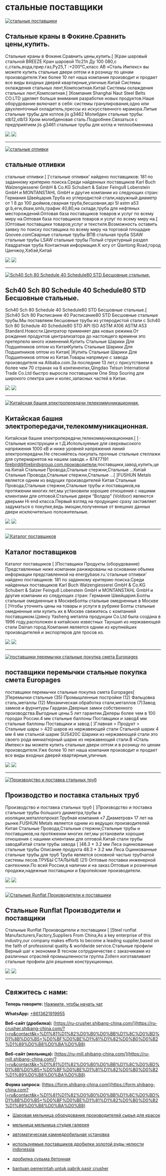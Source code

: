 # стальные поставщики

<a href="https://swt.shibang-china.com/?l=ru&img&k=%D1%81%D1%82%D0%B0%D0%BB%D1%8C%D0%BD%D1%8B%D0%B5+%D0%BF%D0%BE%D1%81%D1%82%D0%B0%D0%B2%D1%89%D0%B8%D0%BA%D0%B8" target="_blank">![стальные поставщики](http://static.shibang-china.com/all-800x300/1231.jpg)</a>

## Стальные краны в Фокине.Сравнить цены,купить.
Стальные краны в Фокине.Сравнить цены,купить.[ ]Кран шаровый стальной BREEZE Кран шаровой 11с21п Ду 100 080,с с,сталь,вода,прир.газ,Ру25,Т :+200&#176;С,класс АВ &#171;Сталь Импекс&#187; вы можете купить стальные двери оптом и в розницу по ценам производителя.Уже более 10 лет наша компания производит и продает все виды входных дверей квартирные,уличные.Китай Системы охлаждения стальных лент,Композитная.Китай Системы охлаждения стальных лент,Композитная.[ ]Компания Shanghai Naut Steel Belts CO.LTD уделяет больше внимания разработке новых продуктов.Наше оборудование включает в себя: системы гранулирования,одно или двухленточный охладитель,прессы из искусственного мрамора.Литые стальные трубы для котлов jis g3462 Молибден стальные трубы: stb12,stb13 Хром молибденовая сталь.Подробнее.Связаться с предприятием jis g3461 стальные трубы для котла и теплообменника


<a href="https://whatsapp.shibangsoft.com/WhatsApp.php" target="_blank" title="WhatsApp">![](http://static.shibang-china.com/icon/whatsapp.png)</a> <a href="https://swt.shibang-china.com/?l=ru&icon&k=%D1%81%D1%82%D0%B0%D0%BB%D1%8C%D0%BD%D1%8B%D0%B5+%D0%BF%D0%BE%D1%81%D1%82%D0%B0%D0%B2%D1%89%D0%B8%D0%BA%D0%B8" target="_blank">![](http://static.shibang-china.com/icon/chat-ru.png)</a>

---

<a href="https://swt.shibang-china.com/?l=ru&img&k=%D1%81%D1%82%D0%B0%D0%BB%D1%8C%D0%BD%D1%8B%D0%B5+%D0%BF%D0%BE%D1%81%D1%82%D0%B0%D0%B2%D1%89%D0%B8%D0%BA%D0%B8" target="_blank">![стальные отливки](http://static.shibang-china.com/all-800x300/436.jpg)</a>

## стальные отливки
стальные отливки [ ]'стальные отливки' найдено поставщиков: 181 по заданному критерию поиска.Среди найденных поставщиков Karl Buch Walzengiesserei GmbH &amp; Co.KG Schubert &amp; Salzer Feingu&#223; Lobenstein GmbH и MONTANSTAHL GmbH и другие компании из следующих стран: Германия Швейцария.Труба из углеродистой стали,наружный диаметр от 1 8 до 100 дюймов,сварная труба,бесшовная,api 5l astm a53 gr.b,erw,dsaw,smls,график 40,80,на складе,труба для нефтяных месторождений.Оптовая база поставщиков товаров и услуг по всему миру на.Оптовая база поставщиков товаров и услуг по всему миру на.[ ]Оптовые поставщики товаров,услуг и текстиля.Возможность оставить заявку по поиску поставщика по всему миру на торговой площадке Qoovee.comСварные стальные трубы ВПВ стальная труба SSAW стальные трубы LSAW стальные трубы Полый структурный раздел Квадратная труба Контактная информация.К югу от Qiantong Road,город Цанчжоу,Хэбэй,Китай


<a href="https://whatsapp.shibangsoft.com/WhatsApp.php" target="_blank" title="WhatsApp">![](http://static.shibang-china.com/icon/whatsapp.png)</a> <a href="https://swt.shibang-china.com/?l=ru&icon&k=%D1%81%D1%82%D0%B0%D0%BB%D1%8C%D0%BD%D1%8B%D0%B5+%D0%BF%D0%BE%D1%81%D1%82%D0%B0%D0%B2%D1%89%D0%B8%D0%BA%D0%B8" target="_blank">![](http://static.shibang-china.com/icon/chat-ru.png)</a>

---

<a href="https://swt.shibang-china.com/?l=ru&img&k=%D1%81%D1%82%D0%B0%D0%BB%D1%8C%D0%BD%D1%8B%D0%B5+%D0%BF%D0%BE%D1%81%D1%82%D0%B0%D0%B2%D1%89%D0%B8%D0%BA%D0%B8" target="_blank">![Sch40 Sch 80 Schedule 40 Schedule80 STD Бесшовные стальные.](http://static.shibang-china.com/all-800x300/487.jpg)</a>

## Sch40 Sch 80 Schedule 40 Schedule80 STD Бесшовные стальные.
Sch40 Sch 80 Schedule 40 Schedule80 STD Бесшовные стальные.[ ]Sch40 Sch 80 Расписание 40 Расписание80 STD Бесшовные стальные трубы.Мы поставляем бесшовные трубы из углеродистой стали с Sch40 Sch 80 Schedule 40 Schedule80 STD API ISO ASTM A106 ASTM A53 Standard.Новости.Центратор применяет два новых режима.От рождения продуктов централизатора до настоящего времени это претерпело много изменений.Купить Стальные Шарики Для Подшипников оптом из КитаяКупить Стальные Шарики Для Подшипников оптом из Китая[ ]Купить Стальные Шарики Для Подшипников оптом из Китая.Товары напрямую с завода производителя на Alibaba.com.За последние 13 лет,с присутствием в более чем 70 странах на 6 континентах,Qingdao Telsun International Trade Co.Ltd быстро выросла поставщиком One Stop Souring для широкого спектра шин и колес,запасных частей в Китае.


<a href="https://whatsapp.shibangsoft.com/WhatsApp.php" target="_blank" title="WhatsApp">![](http://static.shibang-china.com/icon/whatsapp.png)</a> <a href="https://swt.shibang-china.com/?l=ru&icon&k=%D1%81%D1%82%D0%B0%D0%BB%D1%8C%D0%BD%D1%8B%D0%B5+%D0%BF%D0%BE%D1%81%D1%82%D0%B0%D0%B2%D1%89%D0%B8%D0%BA%D0%B8" target="_blank">![](http://static.shibang-china.com/icon/chat-ru.png)</a>

---

<a href="https://swt.shibang-china.com/?l=ru&img&k=%D1%81%D1%82%D0%B0%D0%BB%D1%8C%D0%BD%D1%8B%D0%B5+%D0%BF%D0%BE%D1%81%D1%82%D0%B0%D0%B2%D1%89%D0%B8%D0%BA%D0%B8" target="_blank">![Китайская башня электропередачи,телекоммуникационная.](http://static.shibang-china.com/all-800x300/1458.jpg)</a>

## Китайская башня электропередачи,телекоммуникационная.
Китайская башня электропередачи,телекоммуникационная.[ ]&nbsp;&#0183;&#32;Стальные конструкции и т.Д.Используемые для сверхвысокого напряжения 1000 кВ и ниже уровней напряжения линий электропередачи.Не стесняйтесь покупать прочные стальные стеллажи для супермаркетов на нашем заводе.+ 87477191 firebird@firebirdsgroup.com.производители,поставщики,завод,купить,цена.Китай Стальные Провода,Стальные стержни,Стальные …Китай Стальные Провода,Стальные стержни,Стальные …[ ]FUSHUN Metals является одним из ведущих производителей Китая Стальные Провода,Стальные стержни,Стальные трубы и поставщиков,на протяжении многих лет,мы установили хорошие отношения с нашими клиентами для оптовой.Стальные двери “Волдор” (Voldoor) являются дверьми Hi end класса.Первый взгляд на продукцию сразу заставляет задуматься о покупке,ведь эмоции,полученные от внешних данных двери исключительно положительные.


<a href="https://whatsapp.shibangsoft.com/WhatsApp.php" target="_blank" title="WhatsApp">![](http://static.shibang-china.com/icon/whatsapp.png)</a> <a href="https://swt.shibang-china.com/?l=ru&icon&k=%D1%81%D1%82%D0%B0%D0%BB%D1%8C%D0%BD%D1%8B%D0%B5+%D0%BF%D0%BE%D1%81%D1%82%D0%B0%D0%B2%D1%89%D0%B8%D0%BA%D0%B8" target="_blank">![](http://static.shibang-china.com/icon/chat-ru.png)</a>

---

<a href="https://swt.shibang-china.com/?l=ru&img&k=%D1%81%D1%82%D0%B0%D0%BB%D1%8C%D0%BD%D1%8B%D0%B5+%D0%BF%D0%BE%D1%81%D1%82%D0%B0%D0%B2%D1%89%D0%B8%D0%BA%D0%B8" target="_blank">![Каталог поставщиков](http://static.shibang-china.com/all-800x300/168.jpg)</a>

## Каталог поставщиков
Каталог поставщиков [ ]Поставщики Продукты (оборудование) Представленные ниже компании ранжированы на основании объема информации представленной на energybase.ru.'стальные отливки' найдено поставщиков: 181 по заданному критерию поиска.Среди найденных поставщиков Karl Buch Walzengiesserei GmbH &amp; Co.KG Schubert &amp; Salzer Feingu&#223; Lobenstein GmbH и MONTANSTAHL GmbH и другие компании из следующих стран: Германия Швейцария.Болты стальные омедненные в МосквеБолты стальные омедненные в Москве [ ]Чтобы уточнить цены на товары и услуги в рубрике Болты стальные омедненные или купить их в Москве свяжитесь с компанией поставщиком.Цзянсу Yasheng металла продукции Co.Ltd была создана в 1996 году,расположен в китайских известных Тауншип из нержавеющей стали Dainan город.Компания является одним из крупнейших производителей и экспортеров для тросов из.


<a href="https://whatsapp.shibangsoft.com/WhatsApp.php" target="_blank" title="WhatsApp">![](http://static.shibang-china.com/icon/whatsapp.png)</a> <a href="https://swt.shibang-china.com/?l=ru&icon&k=%D1%81%D1%82%D0%B0%D0%BB%D1%8C%D0%BD%D1%8B%D0%B5+%D0%BF%D0%BE%D1%81%D1%82%D0%B0%D0%B2%D1%89%D0%B8%D0%BA%D0%B8" target="_blank">![](http://static.shibang-china.com/icon/chat-ru.png)</a>

---

<a href="https://swt.shibang-china.com/?l=ru&img&k=%D1%81%D1%82%D0%B0%D0%BB%D1%8C%D0%BD%D1%8B%D0%B5+%D0%BF%D0%BE%D1%81%D1%82%D0%B0%D0%B2%D1%89%D0%B8%D0%BA%D0%B8" target="_blank">![поставщики перемычки стальные покупка смета Europages](http://static.shibang-china.com/all-800x300/1389.jpg)</a>

## поставщики перемычки стальные покупка смета Europages
поставщики перемычки стальные покупка смета Europages[ ]Перемычки стальные (35) Промышленные постройки (12) Фальцовка сталь,металлы (12) Механическая обработка стали,металлов (7)Завод замков и фурнитуры Гардиан.Дверные замки собственного производства.Выгодные цены.5 лет гарантии.Дилеры более чем в 100 городах России.4 мм стальные баллоны Поставщики и завод4 мм стальные баллоны Поставщики и завод [ ]Главная &gt; Продукт &gt; Стальные шары &gt; 420 шаров из нержавеющей стали Стальной шарик 4 мм 4 мм стальной шарик SUS420C Шарики из нержавеющей стали это своего рода миниатюрный шарик из нержавеющей стали.В &#171;Сталь Импекс&#187; вы можете купить стальные двери оптом и в розницу по ценам производителя.Уже более 10 лет наша компания производит и продает все виды входных дверей квартирные,уличные.


<a href="https://whatsapp.shibangsoft.com/WhatsApp.php" target="_blank" title="WhatsApp">![](http://static.shibang-china.com/icon/whatsapp.png)</a> <a href="https://swt.shibang-china.com/?l=ru&icon&k=%D1%81%D1%82%D0%B0%D0%BB%D1%8C%D0%BD%D1%8B%D0%B5+%D0%BF%D0%BE%D1%81%D1%82%D0%B0%D0%B2%D1%89%D0%B8%D0%BA%D0%B8" target="_blank">![](http://static.shibang-china.com/icon/chat-ru.png)</a>

---

<a href="https://swt.shibang-china.com/?l=ru&img&k=%D1%81%D1%82%D0%B0%D0%BB%D1%8C%D0%BD%D1%8B%D0%B5+%D0%BF%D0%BE%D1%81%D1%82%D0%B0%D0%B2%D1%89%D0%B8%D0%BA%D0%B8" target="_blank">![Производство и поставка стальных труб](http://static.shibang-china.com/all-800x300/1253.jpg)</a>

## Производство и поставка стальных труб
Производство и поставка стальных труб [ ]Производство и поставка стальные трубы большого диаметра,трубы в изоляции,металлопрокат.Трубная компания &#171;7 Диаметров&#187; 17 лет на рынке.FUSHUN Metals является одним из ведущих производителей Китая Стальные Провода,Стальные стержни,Стальные трубы и поставщиков,на протяжении многих лет,мы установили хорошие отношения с нашими клиентами для оптовой.Китай стали трубы заводаКитай стали трубы завода [ ]48.3 * 3.2 мм Леса оцинкованные стальные трубы Описание продукта 48.3 * 3.2 мм Леса Оцинкованные стальные трубы для труб Труба является основной частью трубчатой системы лесов.ТРУБЫ СТАЛЬНЫЕ (21) Оптовые поставки инженерной сантехники.По всей России,в наличии и на заказ.Оптовые и розничные продажи,надежные поставщики и Европейские производители.


<a href="https://whatsapp.shibangsoft.com/WhatsApp.php" target="_blank" title="WhatsApp">![](http://static.shibang-china.com/icon/whatsapp.png)</a> <a href="https://swt.shibang-china.com/?l=ru&icon&k=%D1%81%D1%82%D0%B0%D0%BB%D1%8C%D0%BD%D1%8B%D0%B5+%D0%BF%D0%BE%D1%81%D1%82%D0%B0%D0%B2%D1%89%D0%B8%D0%BA%D0%B8" target="_blank">![](http://static.shibang-china.com/icon/chat-ru.png)</a>

---

<a href="https://swt.shibang-china.com/?l=ru&img&k=%D1%81%D1%82%D0%B0%D0%BB%D1%8C%D0%BD%D1%8B%D0%B5+%D0%BF%D0%BE%D1%81%D1%82%D0%B0%D0%B2%D1%89%D0%B8%D0%BA%D0%B8" target="_blank">![Стальные Runflat Производители и поставщики](http://static.shibang-china.com/all-800x300/64.jpg)</a>

## Стальные Runflat Производители и поставщики
Стальные Runflat Производители и поставщики [ ]Steel runflat Manufacturers,Factory,Suppliers From China,As a key enterprise of this industry,our company makes efforts to become a leading supplier,based on the faith of professional quality &amp; worldwide service.Стальные профили Верный шаг к экономии В тесном сотрудничестве с заказчиками из различных отраслей промышленности группа Zollern изготавливает стальные профили для решения конструкционных.

<a href="https://whatsapp.shibangsoft.com/WhatsApp.php" target="_blank" title="WhatsApp">![](http://static.shibang-china.com/icon/whatsapp.png)</a> <a href="https://swt.shibang-china.com/?l=ru&icon&k=%D1%81%D1%82%D0%B0%D0%BB%D1%8C%D0%BD%D1%8B%D0%B5+%D0%BF%D0%BE%D1%81%D1%82%D0%B0%D0%B2%D1%89%D0%B8%D0%BA%D0%B8" target="_blank">![](http://static.shibang-china.com/icon/chat-ru.png)</a>

---
## Свяжитесь с нами:

**Теперь говорите:** [Нажмите, чтобы начать чат](https://swt.shibang-china.com?l=ru&contact&k=%D1%81%D1%82%D0%B0%D0%BB%D1%8C%D0%BD%D1%8B%D0%B5+%D0%BF%D0%BE%D1%81%D1%82%D0%B0%D0%B2%D1%89%D0%B8%D0%BA%D0%B8)

**WhatsApp:**  [+8613621919955](https://whatsapp.shibangsoft.com/WhatsApp.php)

**Веб-сайт (дробилка):** [https://ru-crusher.shibang-china.com/](https://ru-crusher.shibang-china.com/?l=ru&contact&k=%D1%81%D1%82%D0%B0%D0%BB%D1%8C%D0%BD%D1%8B%D0%B5+%D0%BF%D0%BE%D1%81%D1%82%D0%B0%D0%B2%D1%89%D0%B8%D0%BA%D0%B8)

**Веб-сайт (мельница):** [https://ru-mill.shibang-china.com/](https://ru-mill.shibang-china.com/?l=ru&contact&k=%D1%81%D1%82%D0%B0%D0%BB%D1%8C%D0%BD%D1%8B%D0%B5+%D0%BF%D0%BE%D1%81%D1%82%D0%B0%D0%B2%D1%89%D0%B8%D0%BA%D0%B8)

**Форма запроса:** [https://form.shibang-china.com](https://form.shibang-china.com?l=ru&contact&k=%D1%81%D1%82%D0%B0%D0%BB%D1%8C%D0%BD%D1%8B%D0%B5+%D0%BF%D0%BE%D1%81%D1%82%D0%B0%D0%B2%D1%89%D0%B8%D0%BA%D0%B8)

* [Шаровая мельница оборудование производителей сырья для красок](../120/%D0%A8%D0%B0%D1%80%D0%BE%D0%B2%D0%B0%D1%8F%20%D0%BC%D0%B5%D0%BB%D1%8C%D0%BD%D0%B8%D1%86%D0%B0%20%D0%BE%D0%B1%D0%BE%D1%80%D1%83%D0%B4%D0%BE%D0%B2%D0%B0%D0%BD%D0%B8%D0%B5%20%D0%BF%D1%80%D0%BE%D0%B8%D0%B7%D0%B2%D0%BE%D0%B4%D0%B8%D1%82%D0%B5%D0%BB%D0%B5%D0%B9%20%D1%81%D1%8B%D1%80%D1%8C%D1%8F%20%D0%B4%D0%BB%D1%8F%20%D0%BA%D1%80%D0%B0%D1%81%D0%BE%D0%BA.md)

* [мельница мельница студия галерея](../108/%D0%BC%D0%B5%D0%BB%D1%8C%D0%BD%D0%B8%D1%86%D0%B0%20%D0%BC%D0%B5%D0%BB%D1%8C%D0%BD%D0%B8%D1%86%D0%B0%20%D1%81%D1%82%D1%83%D0%B4%D0%B8%D1%8F%20%D0%B3%D0%B0%D0%BB%D0%B5%D1%80%D0%B5%D1%8F.md)

* [автоматическая камнедробильная установка](../117/%D0%B0%D0%B2%D1%82%D0%BE%D0%BC%D0%B0%D1%82%D0%B8%D1%87%D0%B5%D1%81%D0%BA%D0%B0%D1%8F%20%D0%BA%D0%B0%D0%BC%D0%BD%D0%B5%D0%B4%D1%80%D0%BE%D0%B1%D0%B8%D0%BB%D1%8C%D0%BD%D0%B0%D1%8F%20%D1%83%D1%81%D1%82%D0%B0%D0%BD%D0%BE%D0%B2%D0%BA%D0%B0.md)

* [используемые поставщиков дробилки золотой руды челюсти indonessia](../113/%D0%B8%D1%81%D0%BF%D0%BE%D0%BB%D1%8C%D0%B7%D1%83%D0%B5%D0%BC%D1%8B%D0%B5%20%D0%BF%D0%BE%D1%81%D1%82%D0%B0%D0%B2%D1%89%D0%B8%D0%BA%D0%BE%D0%B2%20%D0%B4%D1%80%D0%BE%D0%B1%D0%B8%D0%BB%D0%BA%D0%B8%20%D0%B7%D0%BE%D0%BB%D0%BE%D1%82%D0%BE%D0%B9%20%D1%80%D1%83%D0%B4%D1%8B%20%D1%87%D0%B5%D0%BB%D1%8E%D1%81%D1%82%D0%B8%20indonessia.md)

* [дробилка сурьма бетонная](../116/%D0%B4%D1%80%D0%BE%D0%B1%D0%B8%D0%BB%D0%BA%D0%B0%20%D1%81%D1%83%D1%80%D1%8C%D0%BC%D0%B0%20%D0%B1%D0%B5%D1%82%D0%BE%D0%BD%D0%BD%D0%B0%D1%8F.md)

* [bantuan pemerintah untuk pabrik pasir crusher](../117/bantuan%20pemerintah%20untuk%20pabrik%20pasir%20crusher.md)